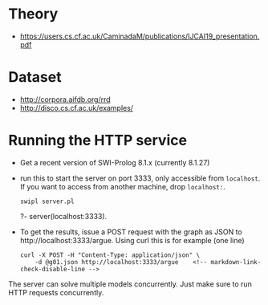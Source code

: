 # Theory

   - https://users.cs.cf.ac.uk/CaminadaM/publications/IJCAI19_presentation.pdf

# Dataset

  - http://corpora.aifdb.org/rrd
  - http://disco.cs.cf.ac.uk/examples/

# Running the HTTP service

  - Get a recent version of SWI-Prolog 8.1.x (currently 8.1.27)
  - run this to start the server on port 3333, only accessible from
    `localhost`.  If you want to access from another machine, drop
    `localhost:`.

        swipl server.pl
	?- server(localhost:3333).
  <!-- markdown-link-check-disable -->
  - To get the results, issue a POST request with the graph as JSON
    to http://localhost:3333/argue.  Using curl this is for example
    (one line)

        curl -X POST -H "Content-Type: application/json" \
            -d @g01.json http://localhost:3333/argue    <!-- markdown-link-check-disable-line -->

The server can solve multiple models concurrently. Just make sure to run
HTTP requests concurrently.
